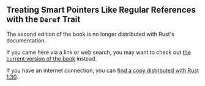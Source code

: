 ## Treating Smart Pointers Like Regular References with the `Deref` Trait

The second edition of the book is no longer distributed with Rust's documentation.

If you came here via a link or web search, you may want to check out [the current
version of the book](/src/ch15-02-deref.md) instead.

If you have an internet connection, you can [find a copy distributed with
Rust
1.30](https://doc.rust-lang.org/1.30.0/book/second-edition/ch15-02-deref.html).